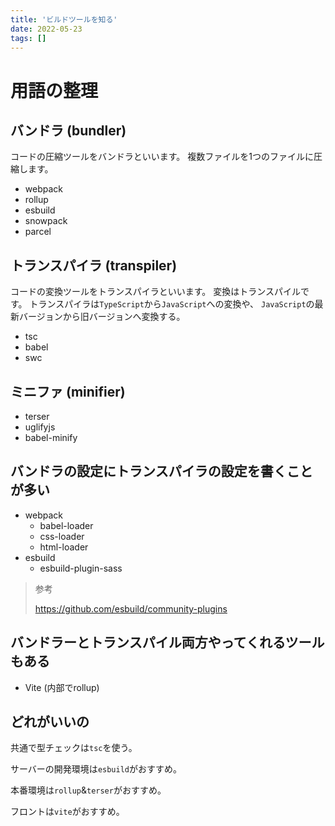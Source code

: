 ```yaml
---
title: 'ビルドツールを知る'
date: 2022-05-23
tags: []
---
```


# 用語の整理

## バンドラ (bundler)

コードの圧縮ツールをバンドラといいます。 複数ファイルを1つのファイルに圧縮します。

- webpack
- rollup
- esbuild
- snowpack
- parcel

## トランスパイラ (transpiler)

コードの変換ツールをトランスパイラといいます。 変換はトランスパイルです。 トランスパイラは`TypeScript`から`JavaScript`への変換や、
`JavaScript`の最新バージョンから旧バージョンへ変換する。

- tsc
- babel
- swc

## ミニファ (minifier)

- terser
- uglifyjs
- babel-minify

## バンドラの設定にトランスパイラの設定を書くことが多い

- webpack
  - babel-loader
  - css-loader
  - html-loader
- esbuild
  - esbuild-plugin-sass

> 参考
>
> https://github.com/esbuild/community-plugins

## バンドラーとトランスパイル両方やってくれるツールもある

- Vite (内部でrollup)

## どれがいいの

共通で型チェックは`tsc`を使う。

サーバーの開発環境は`esbuild`がおすすめ。

本番環境は`rollup`&`terser`がおすすめ。

フロントは`vite`がおすすめ。
